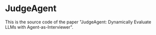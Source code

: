 # JudgeAgent
This is the source code of the paper "JudgeAgent: Dynamically Evaluate LLMs with Agent-as-Interviewer".
